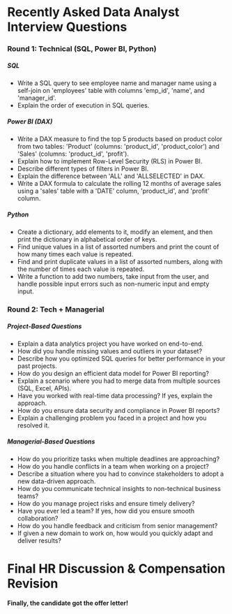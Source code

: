 # Recently Asked Data Analyst Interview Questions

### Round 1: Technical (SQL, Power BI, Python)

##### SQL
- Write a SQL query to see employee name and manager name using a self-join on 'employees' table with columns 'emp_id', 'name', and 'manager_id'.
- Explain the order of execution in SQL queries.

##### Power BI (DAX)
- Write a DAX measure to find the top 5 products based on product color from two tables: 'Product' (columns: 'product_id', 'product_color') and 'Sales' (columns: 'product_id', 'profit').
- Explain how to implement Row-Level Security (RLS) in Power BI.
- Describe different types of filters in Power BI.
- Explain the difference between 'ALL' and 'ALLSELECTED' in DAX.
- Write a DAX formula to calculate the rolling 12 months of average sales using a 'sales' table with a 'DATE' column, 'product_id', and 'profit' column.

##### Python
- Create a dictionary, add elements to it, modify an element, and then print the dictionary in alphabetical order of keys.
- Find unique values in a list of assorted numbers and print the count of how many times each value is repeated.
- Find and print duplicate values in a list of assorted numbers, along with the number of times each value is repeated.
- Write a function to add two numbers, take input from the user, and handle possible input errors such as non-numeric input and empty input.

### Round 2: Tech + Managerial 

##### Project-Based Questions
- Explain a data analytics project you have worked on end-to-end.
- How did you handle missing values and outliers in your dataset?
- Describe how you optimized SQL queries for better performance in your past projects.
- How do you design an efficient data model for Power BI reporting?
- Explain a scenario where you had to merge data from multiple sources (SQL, Excel, APIs).
- Have you worked with real-time data processing? If yes, explain the approach.
- How do you ensure data security and compliance in Power BI reports?
- Explain a challenging problem you faced in a project and how you resolved it.

##### Managerial-Based Questions
- How do you prioritize tasks when multiple deadlines are approaching?
- How do you handle conflicts in a team when working on a project?
- Describe a situation where you had to convince stakeholders to adopt a new data-driven approach.
- How do you communicate technical insights to non-technical business teams?
- How do you manage project risks and ensure timely delivery?
- Have you ever led a team? If yes, how did you ensure smooth collaboration?
- How do you handle feedback and criticism from senior management?
- If given a new domain to work on, how would you quickly adapt and deliver results?

# Final HR Discussion & Compensation Revision

**Finally, the candidate got the offer letter!**


